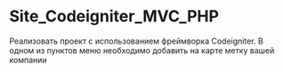 # Site_Codeigniter_MVC_PHP
Реализовать проект  с использованием фреймворка Codeigniter. В одном из пунктов меню необходимо добавить на карте метку вашей компании
